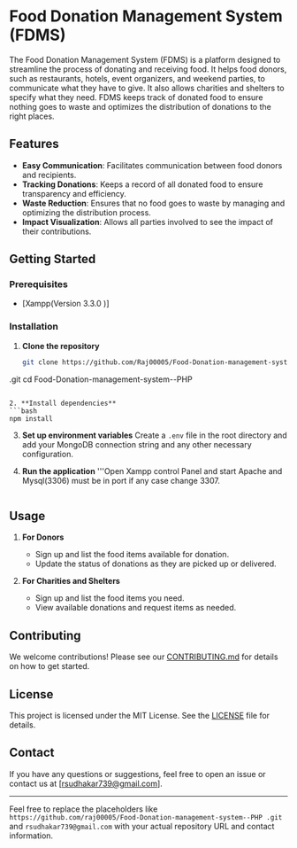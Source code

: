 # Food Donation Management System (FDMS)

The Food Donation Management System (FDMS) is a platform designed to streamline the process of donating and receiving food. It helps food donors, such as restaurants, hotels, event organizers, and weekend parties, to communicate what they have to give. It also allows charities and shelters to specify what they need. FDMS keeps track of donated food to ensure nothing goes to waste and optimizes the distribution of donations to the right places.

## Features

- **Easy Communication**: Facilitates communication between food donors and recipients.
- **Tracking Donations**: Keeps a record of all donated food to ensure transparency and efficiency.
- **Waste Reduction**: Ensures that no food goes to waste by managing and optimizing the distribution process.
- **Impact Visualization**: Allows all parties involved to see the impact of their contributions.

## Getting Started

### Prerequisites

- [Xampp(Version 3.3.0 )]

### Installation

1. **Clone the repository**
   ```bash
   git clone https://github.com/Raj00005/Food-Donation-management-system--PHP
.git
   cd Food-Donation-management-system--PHP

   ```

2. **Install dependencies**
   ```bash
   npm install
   ```

3. **Set up environment variables**
   Create a `.env` file in the root directory and add your MongoDB connection string and any other necessary configuration.

4. **Run the application**
   '''Open Xampp control Panel and start Apache and Mysql(3306) must be in port if any case change 3307.
      
   
   ```

## Usage

1. **For Donors**
   - Sign up and list the food items available for donation.
   - Update the status of donations as they are picked up or delivered.

2. **For Charities and Shelters**
   - Sign up and list the food items you need.
   - View available donations and request items as needed.

## Contributing

We welcome contributions! Please see our [CONTRIBUTING.md](CONTRIBUTING.md) for details on how to get started.

## License

This project is licensed under the MIT License. See the [LICENSE](LICENSE) file for details.

## Contact

If you have any questions or suggestions, feel free to open an issue or contact us at [rsudhakar739@gmail.com].

---

Feel free to replace the placeholders like `https://github.com/raj00005/Food-Donation-management-system--PHP
.git` and `rsudhakar739@gmail.com` with your actual repository URL and contact information.
